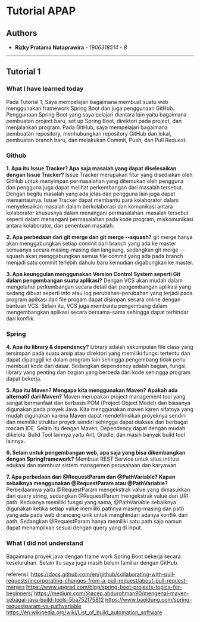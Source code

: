 # Tutorial APAP
## Authors
* **Rizky Pratama Nataprawira** - *1906318514* - *B*

---

## Tutorial 1
### What I have learned today
Pada Tutorial 1, Saya mempelajari bagaimana membuat suatu web menggunakan framework Spring Boot dan juga penggunaan GitHub. Penggunaan Spring Boot yang saya pelajari diantara lain yaitu bagaimana pembuatan project baru, set up Spring Boot, direktori pada project, dan menjalankan program. Pada GitHub, saya mempelajari bagaimana pembuatan repository, menhubungkan repository GitHub dan lokal, pembuatan branch baru, dan melakukan Commit, Push, dan Pull Request.

### Github
**1. Apa itu Issue Tracker? Apa saja masalah yang dapat diselesaikan dengan Issue Tracker?**
Issue Tracker merupakan fitur yang disediakan oleh GitHub untuk menyimpan permasalahan yang ditemukan oleh pengguna dan pengguna juga dapat melihat perkembangan dari masalah tersebut. Dengan begitu masalah yang ada jelas dan pengguna lain juga dapat memantaunya. Issue Tracker dapat membantu para kolaborator dalam menyelesaikan masalah dalam berkolaborasi dan komunikasi antara kolaborator khususnya dalam menangani permasalahan. masalah tersebut seperti dalam menangani permasalahan pada kode program, miskomunikasi antara kolaborator, dan penentuan masalah.

**2. Apa perbedaan dari git merge dan git merge --squash?**
git merge hanya akan menggabungkan setiap commit dari branch yang ada ke master semuanya secara masing-masing dan langsung, sedangkan git merge --squash akan menggabungkan semua file commit yang ada pada branch menjadi satu commit terlebih dahulu baru kemudian digabungkan ke master.

**3. Apa keunggulan menggunakan Version Control System seperti Git dalam pengembangan suatu aplikasi?**
Dengan VCS akan mudah dalam mengetahui perkembangan secara detail dari pengembangan aplikasi yang sedang dibuat seperti info atau log perubahan-perubahan yang terjadi pada program aplikasi dan file progam dapat disimpan secara online dengan bantuan VCS. Selain itu, VCS juga membantu pengembang dalam mengembangkan aplikasi secara bersama-sama sehingga dapat terhindar dari konflik.

### Spring
**4. Apa itu library & dependency?**
Library adalah sekumpulan file class yang tersimpan pada suatu arsip atau direktori yang memiliki fungsi tertentu dan dapat dipanggil ke dalam program lain sehingga pengembang tidak perlu membuat kode dari dasar. Sedangkan dependency adalah bagian, fungsi, library yang penting dan bagian yang berbeda dari kode sehingga program dapat bekerja. 

**5. Apa itu Maven? Mengapa kita menggunakan Maven? Apakah ada alternatif dari Maven?**
Maven merupakan project management tool yang sangat bermanfaat dan berbasis POM (Project Object Model) dan biasanya digunakan pada proyek Java. Kita menggunakan maven karen sifatnya yang mudah digunakan karena Maven dapat mendefinisikan proyeknya sendiri dan memiliki struktur proyek sendiri sehingga dapat diakses dari berbagai macam IDE. Selain itu dengan Maven, Dependency dapat dengan mudah dikelola. Bulid Tool lainnya yaitu Ant, Gradle, dan masih banyak build tool lainnya.

**6. Selain untuk pengembangan web, apa saja yang bisa dikembangkan dengan Springframework?**
Membuat REST Service untuk situs intitusi edukasi dan membuat sistem managemen perusahaan dan karyawan.

**7. Apa perbedaan dari @RequestParam dan @PathVariable? Kapan sebaiknya menggunakan @RequestParam atau @PathVariable?**
Perbedaannya yaitu @RequestParam mengekstrak value yang dimasukkan dari query string, sedangkan @RequestParam mengekstrak value dari URI path. Keduanya memiliki fungsi yang sama, @PathVariable sebaiknya digunakan ketika setiap value memiliki pathnya masing-masing dan path yang ada pada web dirancang unik untuk menghindari adanya konflik dari path. Sedangkan @RequestParam hanya memiliki satu path saja namun dapat menampilkan sesuai dengan query yang di input.

### What I did not understand
Bagaimana proyek java dengan frame work Spring Boot bekerja secara keseluruhan. Selain itu saya juga masih belum familiar dengan GitHub.

referensi:
https://docs.github.com/en/github/collaborating-with-pull-requests/incorporating-changes-from-a-pull-request/about-pull-request-merges
https://www.upgrad.com/blog/spring-boot-projects-topics-for-beginners/
https://medium.com/@acep.abdurohman90/mengenal-maven-sebagai-java-build-tools-5ba752f75812
https://www.baeldung.com/spring-requestparam-vs-pathvariable
https://en.wikipedia.org/wiki/List_of_build_automation_software
